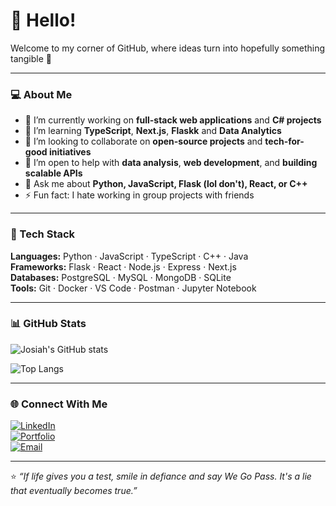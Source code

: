 # 👋 Hello!

Welcome to my corner of GitHub, where ideas turn into hopefully something tangible 🚀  

---

### 💻 About Me  
- 🔭 I’m currently working on **full-stack web applications** and **C# projects**  
- 🌱 I’m learning **TypeScript**, **Next.js**, **Flaskk** and **Data Analytics**  
- 👯 I’m looking to collaborate on **open-source projects** and **tech-for-good initiatives**  
- 🤔 I’m open to help with **data analysis**, **web development**, and **building scalable APIs**  
- 💬 Ask me about **Python, JavaScript, Flask (lol don't), React, or C++**  
- ⚡ Fun fact: I hate working in group projects with friends 

---

### 🧰 Tech Stack  
**Languages:** Python · JavaScript · TypeScript · C++ · Java  
**Frameworks:** Flask · React · Node.js · Express · Next.js  
**Databases:** PostgreSQL · MySQL · MongoDB · SQLite  
**Tools:** Git · Docker · VS Code · Postman · Jupyter Notebook

---

### 📊 GitHub Stats  
![Josiah's GitHub stats](https://github-readme-stats.vercel.app/api?username=JOSIAHTHEPROGRAMMER&show_icons=true&theme=tokyonight)  

![Top Langs](https://github-readme-stats.vercel.app/api/top-langs/?username=JOSIAHTHEPROGRAMMER&layout=compact&theme=tokyonight)

---

### 🌐 Connect With Me  
[![LinkedIn](https://img.shields.io/badge/LinkedIn-blue?logo=linkedin&logoColor=white)](https://www.linkedin.com/in/josiah-alexis-a958a0223)  
[![Portfolio](https://img.shields.io/badge/Portfolio-black?logo=firefox&logoColor=white)](https://we-go-pass.vercel.app/)  
[![Email](https://img.shields.io/badge/Email-D14836?logo=gmail&logoColor=white)](mailto:josiahalexis15@gmail.com)

---

⭐️ *“If life gives you a test, smile in defiance and say We Go Pass. It's a lie that eventually becomes true.”*
